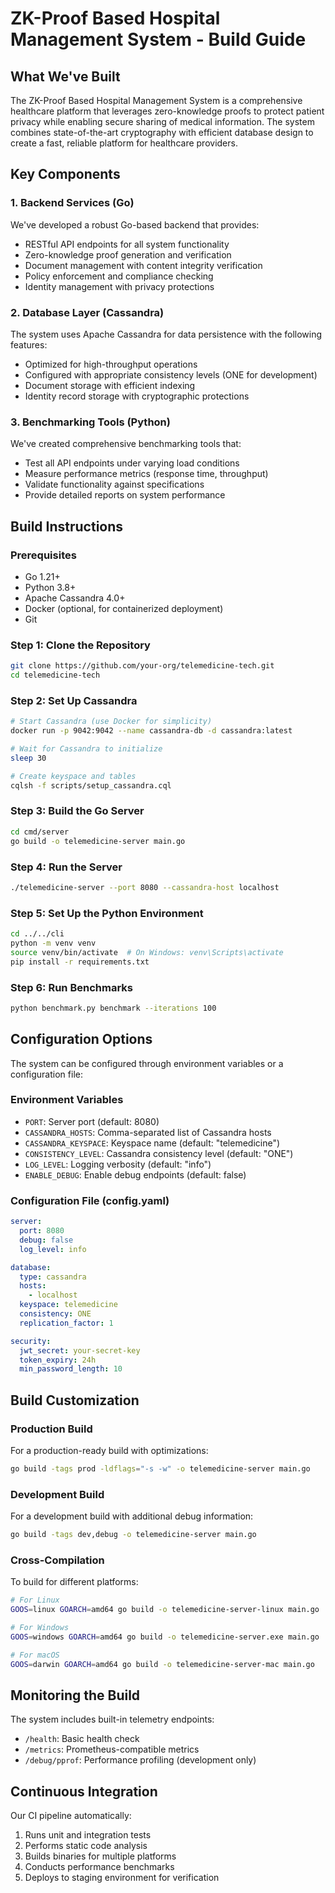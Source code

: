 # ZK-Proof Based Hospital Management System - Build Guide

## What We've Built

The ZK-Proof Based Hospital Management System is a comprehensive healthcare platform that leverages zero-knowledge proofs to protect patient privacy while enabling secure sharing of medical information. The system combines state-of-the-art cryptography with efficient database design to create a fast, reliable platform for healthcare providers.

## Key Components

### 1. Backend Services (Go)

We've developed a robust Go-based backend that provides:

- RESTful API endpoints for all system functionality
- Zero-knowledge proof generation and verification
- Document management with content integrity verification
- Policy enforcement and compliance checking
- Identity management with privacy protections

### 2. Database Layer (Cassandra)

The system uses Apache Cassandra for data persistence with the following features:

- Optimized for high-throughput operations
- Configured with appropriate consistency levels (ONE for development)
- Document storage with efficient indexing
- Identity record storage with cryptographic protections

### 3. Benchmarking Tools (Python)

We've created comprehensive benchmarking tools that:

- Test all API endpoints under varying load conditions
- Measure performance metrics (response time, throughput)
- Validate functionality against specifications
- Provide detailed reports on system performance

## Build Instructions

### Prerequisites

- Go 1.21+
- Python 3.8+
- Apache Cassandra 4.0+
- Docker (optional, for containerized deployment)
- Git

### Step 1: Clone the Repository

```bash
git clone https://github.com/your-org/telemedicine-tech.git
cd telemedicine-tech
```

### Step 2: Set Up Cassandra

```bash
# Start Cassandra (use Docker for simplicity)
docker run -p 9042:9042 --name cassandra-db -d cassandra:latest

# Wait for Cassandra to initialize
sleep 30

# Create keyspace and tables
cqlsh -f scripts/setup_cassandra.cql
```

### Step 3: Build the Go Server

```bash
cd cmd/server
go build -o telemedicine-server main.go
```

### Step 4: Run the Server

```bash
./telemedicine-server --port 8080 --cassandra-host localhost
```

### Step 5: Set Up the Python Environment

```bash
cd ../../cli
python -m venv venv
source venv/bin/activate  # On Windows: venv\Scripts\activate
pip install -r requirements.txt
```

### Step 6: Run Benchmarks

```bash
python benchmark.py benchmark --iterations 100
```

## Configuration Options

The system can be configured through environment variables or a configuration file:

### Environment Variables

- `PORT`: Server port (default: 8080)
- `CASSANDRA_HOSTS`: Comma-separated list of Cassandra hosts
- `CASSANDRA_KEYSPACE`: Keyspace name (default: "telemedicine")
- `CONSISTENCY_LEVEL`: Cassandra consistency level (default: "ONE")
- `LOG_LEVEL`: Logging verbosity (default: "info")
- `ENABLE_DEBUG`: Enable debug endpoints (default: false)

### Configuration File (config.yaml)

```yaml
server:
  port: 8080
  debug: false
  log_level: info

database:
  type: cassandra
  hosts:
    - localhost
  keyspace: telemedicine
  consistency: ONE
  replication_factor: 1

security:
  jwt_secret: your-secret-key
  token_expiry: 24h
  min_password_length: 10
```

## Build Customization

### Production Build

For a production-ready build with optimizations:

```bash
go build -tags prod -ldflags="-s -w" -o telemedicine-server main.go
```

### Development Build

For a development build with additional debug information:

```bash
go build -tags dev,debug -o telemedicine-server main.go
```

### Cross-Compilation

To build for different platforms:

```bash
# For Linux
GOOS=linux GOARCH=amd64 go build -o telemedicine-server-linux main.go

# For Windows
GOOS=windows GOARCH=amd64 go build -o telemedicine-server.exe main.go

# For macOS
GOOS=darwin GOARCH=amd64 go build -o telemedicine-server-mac main.go
```

## Monitoring the Build

The system includes built-in telemetry endpoints:

- `/health`: Basic health check
- `/metrics`: Prometheus-compatible metrics
- `/debug/pprof`: Performance profiling (development only)

## Continuous Integration

Our CI pipeline automatically:

1. Runs unit and integration tests
2. Performs static code analysis
3. Builds binaries for multiple platforms
4. Conducts performance benchmarks
5. Deploys to staging environment for verification
